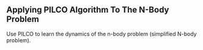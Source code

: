 ## Applying PILCO Algorithm To The N-Body Problem

Use PILCO to learn the dynamics of the n-body problem (simplified N-body problem).
